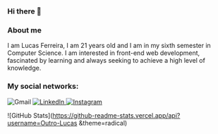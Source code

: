 ### Hi there 👋

<!--
**Outro-Lucas/Outro-Lucas** is a ✨ _special_ ✨ repository because its `README.md` (this file) appears on your GitHub profile.

Here are some ideas to get you started:

- 🔭 I’m currently working on ...
- 🌱 I’m currently learning ...
- 👯 I’m looking to collaborate on ...
- 🤔 I’m looking for help with ...
- 💬 Ask me about ...
- 📫 How to reach me: ...
- 😄 Pronouns: ...
- ⚡ Fun fact: ...
-->
### About me


I am Lucas Ferreira, I am 21 years old and I am in my sixth semester in Computer Science. I am interested in front-end web development, fascinated by learning and always seeking to achieve a high level of knowledge.

### My social networks:
![Gmail](https://img.shields.io/badge/lucasferreirapacoti@gmail.com-D14836?style=for-the-badge&logo=gmail&logoColor=white)
[![LinkedIn](https://img.shields.io/badge/linkedin-%230077B5.svg?style=for-the-badge&logo=linkedin&logoColor=white&link=https://www.linkedin.com/in/luc4s-ferreira/)](https://www.linkedin.com/in/luc4s-ferreira/)[
![Instagram](https://img.shields.io/badge/@outro.lucas-%23E4405F.svg?style=for-the-badge&logo=Instagram&logoColor=white&link=https://www.instagram.com/outro.lucas/?hl=pt-br)](https://www.instagram.com/outro.lucas/?hl=pt-br)

![GitHub Stats](https://github-readme-stats.vercel.app/api?username=Outro-Lucas &theme=radical)
